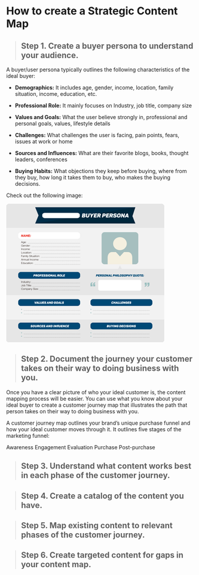 # **How to create a Strategic Content Map**

>## **Step 1. Create a buyer persona to understand your audience.**

A buyer/user persona typically outlines the following characteristics of the ideal buyer:

- **Demographics:** It includes age, gender, income, location, family situation, income, education, etc.

- **Professional Role:** It mainly focuses on Industry, job title, company size

- **Values and Goals:**  What the user believe strongly in,
professional and personal goals, values, lifestyle details

- **Challenges:** What challenges the user is facing, pain points, fears, issues at work or home

- **Sources and Influences:** What are their favorite blogs, books, thought leaders, conferences

- **Buying Habits:** What objections they keep before buying, where from they buy, how long it takes them to buy, who makes the buying decisions.

Check out the following image:
 
![cm-1](images/cm-1.PNG)

>## **Step 2. Document the journey your customer takes on their way to doing business with you.**

Once you have a clear picture of who your ideal customer is, the content mapping process will be easier. You can use what you know about your ideal buyer to create a customer journey map that illustrates the path that person takes on their way to doing business with you.

A customer journey map outlines your brand’s unique purchase funnel and how your ideal customer moves through it. It outlines five stages of the marketing funnel:

Awareness
Engagement
Evaluation
Purchase
Post-purchase

>## **Step 3. Understand what content works best in each phase of the customer journey.**


>## **Step 4. Create a catalog of the content you have.**

>## **Step 5. Map existing content to relevant phases of the customer journey.**


>## **Step 6. Create targeted content for gaps in your content map.**



